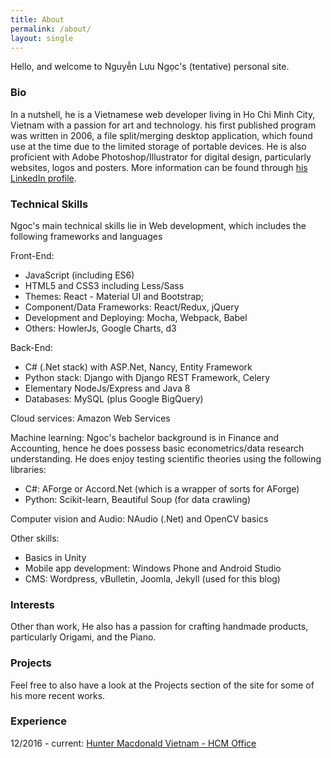 ```yaml
---
title: About
permalink: /about/
layout: single
---
```


Hello, and welcome to Nguyễn Lưu Ngọc's (tentative) personal site.

### Bio
In a nutshell, he is a Vietnamese web developer living in Ho Chi Minh City, Vietnam with a passion for art and technology. his first published program was written in 2006, a file split/merging desktop application, which found use at the time due to the limited storage of portable devices. He is also proficient with Adobe Photoshop/Illustrator for digital design, particularly websites, logos and posters. More information can be found through [his LinkedIn profile](https://www.linkedin.com/in/luungoc2005).

### Technical Skills
Ngoc's main technical skills lie in Web development, which includes the following frameworks and languages

Front-End:
- JavaScript (including ES6)
- HTML5 and CSS3 including Less/Sass
- Themes: React - Material UI and Bootstrap;
- Component/Data Frameworks: React/Redux, jQuery
- Development and Deploying: Mocha, Webpack, Babel
- Others: HowlerJs, Google Charts, d3

Back-End:
- C# (.Net stack) with ASP.Net, Nancy, Entity Framework
- Python stack: Django with Django REST Framework, Celery
- Elementary NodeJs/Express and Java 8
- Databases: MySQL (plus Google BigQuery)

Cloud services: Amazon Web Services

Machine learning:
Ngoc's bachelor background is in Finance and Accounting, hence he does possess basic econometrics/data research understanding. He does enjoy testing scientific theories using the following libraries:

- C#: AForge or Accord.Net (which is a wrapper of sorts for AForge)
- Python: Scikit-learn, Beautiful Soup (for data crawling)

Computer vision and Audio: NAudio (.Net) and OpenCV basics

Other skills:
- Basics in Unity
- Mobile app development: Windows Phone and Android Studio
- CMS: Wordpress, vBulletin, Joomla, Jekyll (used for this blog)

### Interests
Other than work, He also has a passion for crafting handmade products, particularly Origami, and the Piano.

### Projects
Feel free to also have a look at the Projects section of the site for some of his more recent works.

### Experience
12/2016 - current: [Hunter Macdonald Vietnam - HCM Office](http://huntermacdonald.com/)

